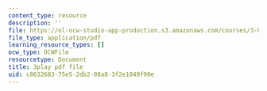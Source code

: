 ```yaml
---
content_type: resource
description: ''
file: https://ol-ocw-studio-app-production.s3.amazonaws.com/courses/3-091sc-introduction-to-solid-state-chemistry-fall-2010/c863268375e52db208a83f2e1049f90e_xu-p6Ffh-A.pdf
file_type: application/pdf
learning_resource_types: []
ocw_type: OCWFile
resourcetype: Document
title: 3play pdf file
uid: c8632683-75e5-2db2-08a8-3f2e1049f90e
---
```

